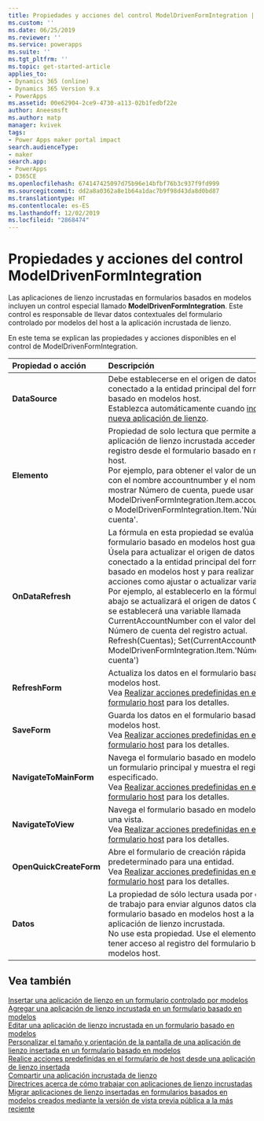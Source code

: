 ```yaml
---
title: Propiedades y acciones del control ModelDrivenFormIntegration | MicrosoftDocs
ms.custom: ''
ms.date: 06/25/2019
ms.reviewer: ''
ms.service: powerapps
ms.suite: ''
ms.tgt_pltfrm: ''
ms.topic: get-started-article
applies_to:
- Dynamics 365 (online)
- Dynamics 365 Version 9.x
- PowerApps
ms.assetid: 00e62904-2ce9-4730-a113-02b1fedbf22e
author: Aneesmsft
ms.author: matp
manager: kvivek
tags:
- Power Apps maker portal impact
search.audienceType:
- maker
search.app:
- PowerApps
- D365CE
ms.openlocfilehash: 674147425097d75b96e14bfbf76b3c937f9fd999
ms.sourcegitcommit: dd2a8a0362a8e1b64a1dac7b9f98d43da8d0bd87
ms.translationtype: HT
ms.contentlocale: es-ES
ms.lasthandoff: 12/02/2019
ms.locfileid: "2868474"
---
```

# <a name="modeldrivenformintegration-control-properties-and-actions"></a>Propiedades y acciones del control ModelDrivenFormIntegration
Las aplicaciones de lienzo incrustadas en formularios basados en modelos incluyen un control especial llamado **ModelDrivenFormIntegration**. Este control es responsable de llevar datos contextuales del formulario controlado por modelos del host a la aplicación incrustada de lienzo.  

En este tema se explican las propiedades y acciones disponibles en el control de ModelDrivenFormIntegration.

| Propiedad o acción | Descripción |
|:--------------|:-------------------------|
|**DataSource** | Debe establecerse en el origen de datos conectado a la entidad principal del formulario basado en modelos host. <br />Establezca automáticamente cuando [incruste una nueva aplicación de lienzo](embedded-canvas-app-add-classic-designer.md). |
|**Elemento** | Propiedad de solo lectura que permite a la aplicación de lienzo incrustada acceder al registro desde el formulario basado en modelos host. <br />Por ejemplo, para obtener el valor de un campo con el nombre accountnumber y el nombre para mostrar Número de cuenta, puede usar ModelDrivenFormIntegration.Item.accountnumber o ModelDrivenFormIntegration.Item.'Número de cuenta'. |
|**OnDataRefresh** | La fórmula en esta propiedad se evalúa cuando el formulario basado en modelos host guarda datos. <br />Úsela para actualizar el origen de datos conectado a la entidad principal del formulario basado en modelos host y para realizar otras acciones como ajustar o actualizar variables. <br /> Por ejemplo, al establecerlo en la fórmula de abajo se actualizará el origen de datos Cuentas y se establecerá una variable llamada CurrentAccountNumber con el valor del campo Número de cuenta del registro actual. <br /> Refresh(Cuentas); Set(CurrentAccountNumber, ModelDrivenFormIntegration.Item.'Número de cuenta') |
|**RefreshForm** | Actualiza los datos en el formulario basado en modelos host. <br />Vea [Realizar acciones predefinidas en el formulario host](embedded-canvas-app-actions.md#refreshformshowprompt) para los detalles. |
|**SaveForm** | Guarda los datos en el formulario basado en modelos host. <br />Vea [Realizar acciones predefinidas en el formulario host](embedded-canvas-app-actions.md#saveform) para los detalles.  |
|**NavigateToMainForm** | Navega el formulario basado en modelos host a un formulario principal y muestra el registro especificado. <br />Vea [Realizar acciones predefinidas en el formulario host](embedded-canvas-app-actions.md#navigatetomainformentityname-mainformname-recordid) para los detalles. |
|**NavigateToView** | Navega el formulario basado en modelos host a una vista. <br />Vea [Realizar acciones predefinidas en el formulario host](embedded-canvas-app-actions.md#navigatetoviewentityname-viewname) para los detalles.  |
|**OpenQuickCreateForm** | Abre el formulario de creación rápida predeterminado para una entidad.  <br />Vea [Realizar acciones predefinidas en el formulario host](embedded-canvas-app-actions.md#openquickcreateformentityname) para los detalles.  |
|**Datos** | La propiedad de sólo lectura usada por el marco de trabajo para enviar algunos datos clave del formulario basado en modelos host a la aplicación de lienzo incrustada.  <br /> No use esta propiedad. Use el elemento para tener acceso al registro del formulario basado en modelos host.  |

## <a name="see-also"></a>Vea también
[Insertar una aplicación de lienzo en un formulario controlado por modelos](embed-canvas-app-in-form.md) <br />
[Agregar una aplicación de lienzo incrustada en un formulario basado en modelos](embedded-canvas-app-add-classic-designer.md) <br />
[Editar una aplicación de lienzo incrustada en un formulario basado en modelos](embedded-canvas-app-edit-classic-designer.md) <br />
[Personalizar el tamaño y orientación de la pantalla de una aplicación de lienzo insertada en un formulario basado en modelos](embedded-canvas-app-customize-screen.md) <br />
[Realice acciones predefinidas en el formulario de host desde una aplicación de lienzo insertada](embedded-canvas-app-actions.md) <br />
[Compartir una aplicación incrustada de lienzo](share-embedded-canvas-app.md) <br />
[Directrices acerca de cómo trabajar con aplicaciones de lienzo incrustadas](embedded-canvas-app-guidelines.md) <br />
[Migrar aplicaciones de lienzo insertadas en formularios basados en modelos creados mediante la versión de vista previa pública a la más reciente](embedded-canvas-app-migrate-from-preview.md) <br />
